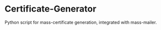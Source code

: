 # Certificate-Generator
Python script for mass-certificate generation, integrated with mass-mailer.
